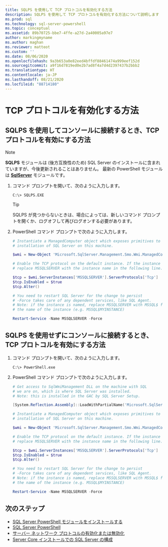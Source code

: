```yaml
---
title: SQLPS を使用して TCP プロトコルを有効化する方法
description: SQLPS を使用して TCP プロトコルを有効化する方法について説明します
ms.prod: sql
ms.technology: sql-server-powershell
ms.topic: conceptual
ms.assetid: 89b70725-bbe7-4ffe-a27d-2a40005a97e7
author: markingmyname
ms.author: maghan
ms.reviewer: matteot
ms.custom: ''
ms.date: 08/06/2020
ms.openlocfilehash: 9a3b653a0e82eed4bffdf88461474a999eef152d
ms.sourcegitcommit: a9f16d7819ed0e2b7ad8f4a7d4d2397437b2bbb2
ms.translationtype: HT
ms.contentlocale: ja-JP
ms.lasthandoff: 08/21/2020
ms.locfileid: "88714180"
---
```

# <a name="how-to-enable-the-tcp-protocol"></a>TCP プロトコルを有効化する方法

## <a name="how-to-enable-the-tcp-protocol-when-connected-to-the-console-with-sqlps"></a>SQLPS を使用してコンソールに接続するとき、TCP プロトコルを有効にする方法

> [!Note]
> **SQLPS** モジュールは (後方互換性のため) SQL Server のインストールに含まれていますが、今後更新されることはありません。 最新の PowerShell モジュールは **[SqlServer](sql-server-powershell.md)** モジュールです。

1. コマンド プロンプトを開いて、次のように入力します。

    ```console
    C:\> SQLPS.EXE
    ```

    > [!TIP]
    > SQLPS が見つからないときは、場合によっては、新しいコマンド プロンプトを開くか、ログオフして再びログオンする必要があります。

2. PowerShell コマンド プロンプトで次のように入力します。

    ```powershell
    # Instantiate a ManagedComputer object which exposes primitives to control the
    # installation of SQL Server on this machine.

    $wmi = New-Object 'Microsoft.SqlServer.Management.Smo.Wmi.ManagedComputer' localhost

    # Enable the TCP protocol on the default instance. If the instance is named, 
    # replace MSSQLSERVER with the instance name in the following line.

    $tcp = $wmi.ServerInstances['MSSQLSERVER'].ServerProtocols['Tcp']
    $tcp.IsEnabled = $true  
    $tcp.Alter()  

    # You need to restart SQL Server for the change to persist
    # -Force takes care of any dependent services, like SQL Agent.
    # Note: if the instance is named, replace MSSQLSERVER with MSSQL$ followed by
    # the name of the instance (e.g. MSSQL$MYINSTANCE)

    Restart-Service -Name MSSQLSERVER -Force
    ```

## <a name="how-to-enable-the-tcp-protocol-when-connected-to-the-console-not-using-sqlps"></a>SQLPS を使用せずにコンソールに接続するとき、TCP プロトコルを有効にする方法

1. コマンド プロンプトを開いて、次のように入力します。

    ```console
    C:\> PowerShell.exe
    ```

2. PowerShell コマンド プロンプトで次のように入力します。

    ```powershell
    # Get access to SqlWmiManagement DLL on the machine with SQL
    # we are on, which is where SQL Server was installed.
    # Note: this is installed in the GAC by SQL Server Setup.

    [System.Reflection.Assembly]::LoadWithPartialName('Microsoft.SqlServer.SqlWmiManagement')

    # Instantiate a ManagedComputer object which exposes primitives to control the
    # installation of SQL Server on this machine.

    $wmi = New-Object 'Microsoft.SqlServer.Management.Smo.Wmi.ManagedComputer' localhost

    # Enable the TCP protocol on the default instance. If the instance is named, 
    # replace MSSQLSERVER with the instance name in the following line.

    $tcp = $wmi.ServerInstances['MSSQLSERVER'].ServerProtocols['Tcp']
    $tcp.IsEnabled = $true  
    $tcp.Alter()  

    # You need to restart SQL Server for the change to persist
    # -Force takes care of any dependent services, like SQL Agent.
    # Note: if the instance is named, replace MSSQLSERVER with MSSQL$ followed by
    # the name of the instance (e.g. MSSQL$MYINSTANCE)

    Restart-Service -Name MSSQLSERVER -Force
    ```





## <a name="next-steps"></a>次のステップ

- [SQL Server PowerShell モジュールをインストールする](download-sql-server-ps-module.md)
- [SQL Server PowerShell](sql-server-powershell.md)
- [サーバー ネットワーク プロトコルの有効化または無効化](../database-engine/configure-windows/enable-or-disable-a-server-network-protocol.md)
- [Server Core インストールでの SQL Server の構成](../database-engine/install-windows/configure-sql-server-on-a-server-core-installation.md)
